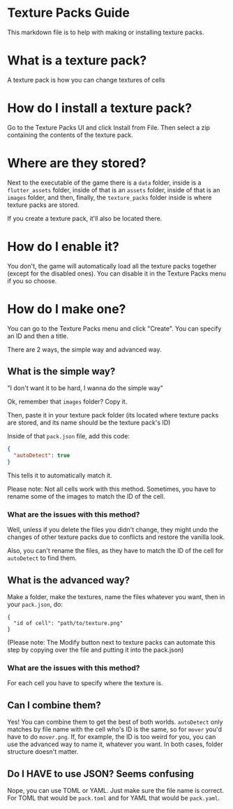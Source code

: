 # Texture Packs Guide

This markdown file is to help with making or installing texture packs.

# What is a texture pack?

A texture pack is how you can change textures of cells

# How do I install a texture pack?

Go to the Texture Packs UI and click Install from File.
Then select a zip containing the contents of the texture pack.

# Where are they stored?

Next to the executable of the game there is a `data` folder, inside is a `flutter_assets` folder, inside of that is an `assets` folder, inside of that is an `images` folder, and then, finally, the `texture_packs` folder inside is where texture packs are stored.

If you create a texture pack, it'll also be located there.

# How do I enable it?

You don't, the game will automatically load all the texture packs together (except for the disabled ones).
You can disable it in the Texture Packs menu if you so choose.

# How do I make one?

You can go to the Texture Packs menu and click "Create".
You can specify an ID and then a title.

There are 2 ways, the simple way and advanced way.

## What is the simple way?

"I don't want it to be hard, I wanna do the simple way"

Ok, remember that `images` folder? Copy it.

Then, paste it in your texture pack folder (its located where texture packs are stored, and its name should be the texture pack's ID)

Inside of that `pack.json` file, add this code:

```json
{
  "autoDetect": true
}
```

This tells it to automatically match it.

Please note: Not all cells work with this method. Sometimes, you have to rename some of the images to match the ID of the cell.

### What are the issues with this method?

Well, unless if you delete the files you didn't change, they might undo the changes of other texture packs due to conflicts and restore the vanilla look.

Also, you can't rename the files, as they have to match the ID of the cell for `autoDetect` to find them.

## What is the advanced way?

Make a folder, make the textures, name the files whatever you want, then in your `pack.json`, do:

```
{
  "id of cell": "path/to/texture.png"
}
```

(Please note: The Modify button next to texture packs can automate this step by copying over the file and putting it into the pack.json)

### What are the issues with this method?

For each cell you have to specify where the texture is.

## Can I combine them?

Yes! You can combine them to get the best of both worlds. `autoDetect` only matches by file name with the cell who's ID is the same, so for `mover` you'd have to do `mover.png`. If, for example, the ID is too weird for you, you can use the advanced way to name it, whatever you want. In both cases, folder structure doesn't matter.

## Do I HAVE to use JSON? Seems confusing

Nope, you can use TOML or YAML. Just make sure the file name is correct.
For TOML that would be `pack.toml` and for YAML that would be `pack.yaml`.

